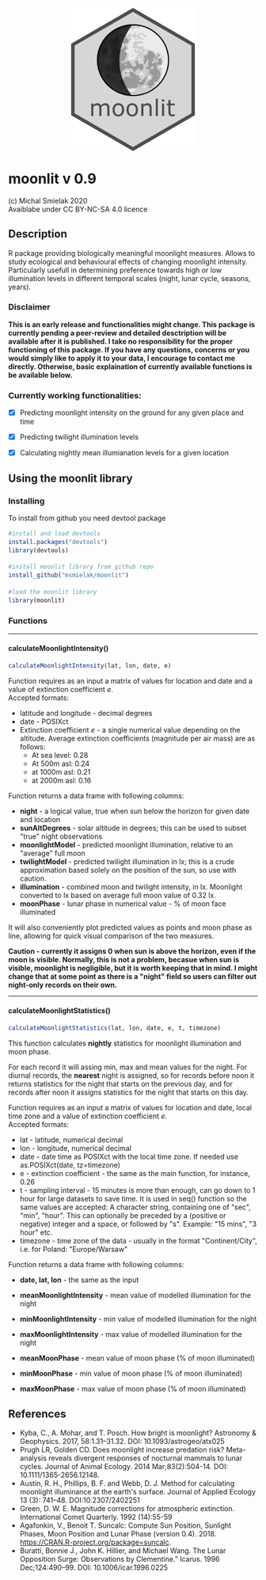 

<p align="center">
  <img align="center" src="graphics/moonlit_logo.png" width="250px"/>
</p>

# moonlit v 0.9
(c) Michal Smielak 2020  
Avaiblabe under CC BY-NC-SA 4.0 licence

## Description

R package providing biologically meaningful moonlight measures. Allows to study ecological and behavioural effects of changing moonlight intensity.
Particularly usefull in determining preference towards high or low illumination levels in different temporal scales (night, lunar cycle, seasons, years).


### Disclaimer

__This is an early release and functionalities might change. This package is currently pending a peer-review and detailed desctription will be available after it is published. I take no responsibility for the proper functioning of this package. If you have any questions, concerns or you would simply like to apply it to your data, I encourage to contact me directly. Otherwise, basic explaination of currently available functions is be available below.__


### Currently working functionalities:

- [x] Predicting moonlight intensity on the ground for any given place and time
- [x] Predicting twilight illumination levels 
- [x] Calculating nightly mean illumianation levels for a given location



## Using the moonlit library
### Installing
To install from github you need devtool package

```R
#install and load devtools
install.packages("devtools")
library(devtools)

#install moonlit library from github repo
install_github("msmielak/moonlit")

#load the moonlit library
library(moonlit)
```

### Functions
---

#### calculateMoonlightIntensity()


```R
calculateMoonlightIntensity(lat, lon, date, e)
```
Function requires as an input a matrix of values for location and date and a value of extinction coefficient *e*.  
Accepted formats:

* latitude and longitude - decimal degrees
* date - POSIXct
* Extinction coefficient *e* - a single numerical value depending on the altitude. Average extinction coefficients (magnitude per air mass) are as follows:
  - At sea level: 0.28
  - At 500m asl: 0.24
  - at 1000m asl: 0.21
  - at 2000m asl: 0.16

Function returns a data frame with following columns:

* **night** - a logical value, true when sun below the horizon for given date and location
* **sunAltDegrees** - solar altitude in degrees; this can be used to subset "true" night observations
* **moonlightModel** - predicted moonlight illumination, relative to an "average" full moon
* **twilightModel** - predicted twilight illumination in lx; this is a crude approximation based solely on the position of the sun, so use with caution.
* **illumination** - combined moon and twilight intensity, in lx. Moonlight converted to lx based on average full moon value of 0.32 lx.
* **moonPhase** - lunar phase in numerical value - % of moon face illuminated

It will also conveniently plot predicted values as points and moon phase as line, allowing for quick visual comparison of the two measures.

**Caution -  currently it assigns 0 when sun is above the horizon, even if the moon is visible. Normally, this is not a problem, becasue when sun is visible, moonlight is negligible, but it is worth keeping that in mind. I might change that at some point as there is a "night" field so users can filter out night-only records on their own.**

---
#### calculateMoonlightStatistics()
```R
calculateMoonlightStatistics(lat, lon, date, e, t, timezone)
```

This function calculates **nightly** statistics for moonlight illumination and moon phase.

For each record it will assing min, max and mean values for the night. For diurnal records, the **nearest** night is assigned, so for records before noon it returns statistics for the night that starts on the previous day, and for records after noon it assigns statistics for the night that starts on this day.

Function requires as an input a matrix of values for location and date, local time zone and a value of extinction coefficient *e*.  
Accepted formats: 

* lat - latitude, numerical decimal
* lon - longitude, numerical decimal
* date - date time as POSIXct with the local time zone. If needed use as.POSIXct(date, tz=timezone)
* e - extinction coefficient - the same as the main function, for instance, 0.26
* t - sampling interval -  15 minutes is more than enough, can go down to 1 hour for large datasets to save time.
It is used in seq() function so the same values are accepted: A character string, containing one of "sec", "min", "hour". This can optionally be preceded by a (positive or negative) integer and a space, or followed by "s". Example: "15 mins", "3 hour" etc.
* timezone - time zone of the data - usually in the format "Continent/City", i.e. for Poland: "Europe/Warsaw"


Function returns a data frame with following columns:

* **date, lat, lon** - the same as the input

* **meanMoonlightIntensity** - mean value of modelled illumination for the night
* **minMoonlightIntensity** - min value of modelled illumination for the night
* **maxMoonlightIntensity** - max value of modelled illumination for the night
* **meanMoonPhase** - mean value of moon phase (% of moon illuminated)
* **minMoonPhase** - min value of moon phase (% of moon illuminated)
* **maxMoonPhase** - max value of moon phase (% of moon illuminated)



## References

* Kyba, C., A. Mohar, and T. Posch. How bright is moonlight? Astronomy & Geophysics. 2017, 58:1.31–31.32. DOI: 10.1093/astrogeo/atx025  
* Prugh LR, Golden CD. Does moonlight increase predation risk? Meta-analysis reveals divergent responses of nocturnal mammals to lunar cycles. Journal of Animal Ecology. 2014 Mar;83(2):504-14. DOI: 10.1111/1365-2656.12148.  
* Austin, R. H., Phillips, B. F. and Webb, D. J. Method for calculating moonlight illuminance at the earth's surface. Journal of Applied Ecology 13 (3): 741–48. DOI:10.2307/2402251  
* Green, D. W. E. Magnitude corrections for atmospheric extinction. International Comet Quarterly. 1992 (14):55-59  
* Agafonkin, V., Benoit T. Suncalc: Compute Sun Position, Sunlight Phases, Moon Position and Lunar Phase (version 0.4). 2018. https://CRAN.R-project.org/package=suncalc.  
* Buratti, Bonnie J., John K. Hillier, and Michael Wang. The Lunar Opposition Surge: Observations by Clementine.” Icarus. 1996 Dec;124:490–99. DOI: 10.1006/icar.1996.0225

